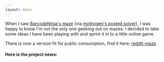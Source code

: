 ```yaml
---
layout: main
---
```


When I saw [BarcodeNinja's maze][reddit_maze] (via [mythogen's posted solver][reddit_solver]), I was happy to know I'm not the only one geeking out on mazes. I decided to take some ideas I have been playing with and sprint it in to a little online game.

There is now a version fit for public consumption, find it here: [reddit-maze].

#### Here is the project news:
[reddit-maze]: http://reddit-maze.appspot.com/

[reddit_solver]: http://www.reddit.com/r/coding/comments/a0x3u/hey_reddit_check_out_this_python_maze_solver_i/ "Reddit maze solver thread"

[reddit_maze]: http://www.reddit.com/r/reddit.com/comments/a0afs/hey_reddit_check_out_this_maze_i_made/ "Reddit hand drawn maze thread"
